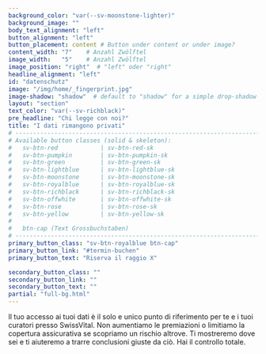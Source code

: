```yaml
---
background_color: "var(--sv-moonstone-lighter)"
background_image: ""
body_text_alignment: "left"
button_alignment: "left"
button_placement: content # Button under content or under image?
content_width: "7"    # Anzahl Zwölftel
image_width:   "5"    # Anzahl Zwölftel
image_position: "right"  # "left" oder "right"
headline_alignment: "left"
id: "datenschutz"
image: "/img/home/_fingerprint.jpg"
image-shadow: "shadow"  # default to "shadow" for a simple drop-shadow effect
layout: "section"
text_color: "var(--sv-richblack)"
pre_headline: "Chi legge con noi?" 
title: "I dati rimangono privati"
# ------------------------------------------------------------------------------
# Available button classes (solid & skeleton):
#   sv-btn-red            | sv-btn-red-sk
#   sv-btn-pumpkin        | sv-btn-pumpkin-sk
#   sv-btn-green          | sv-btn-green-sk
#   sv-btn-lightblue      | sv-btn-lightblue-sk
#   sv-btn-moonstone      | sv-btn-moonstone-sk
#   sv-btn-royalblue      | sv-btn-royalblue-sk
#   sv-btn-richblack      | sv-btn-richblack-sk
#   sv-btn-offwhite       | sv-btn-offwhite-sk
#   sv-btn-rose           | sv-btn-rose-sk
#   sv-btn-yellow         | sv-btn-yellow-sk
#
#   btn-cap (Text Grossbuchstaben)
# ------------------------------------------------------------------------------
primary_button_class: "sv-btn-royalblue btn-cap"
primary_button_link: "#termin-buchen"
primary_button_text: "Riserva il raggio X"

secondary_button_class: ""
secondary_button_link: ""
secondary_button_text: ""
partial: "full-bg.html"
---
```


Il tuo accesso ai tuoi dati è il solo e unico punto di riferimento per te e i tuoi curatori presso SwissVital. Non aumentiamo le premiazioni o limitiamo la copertura assicurativa se scopriamo un rischio altrove. Ti mostreremo dove sei e ti aiuteremo a trarre conclusioni giuste da ciò. Hai il controllo totale.